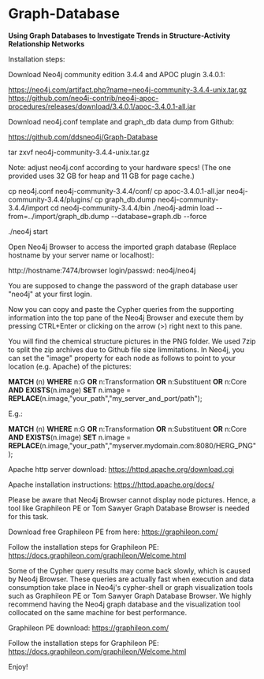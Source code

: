 
# Graph-Database
**Using Graph Databases to Investigate Trends in Structure-Activity Relationship Networks**


Installation steps:

Download Neo4j community edition 3.4.4 and APOC plugin 3.4.0.1:

https://neo4j.com/artifact.php?name=neo4j-community-3.4.4-unix.tar.gz
https://github.com/neo4j-contrib/neo4j-apoc-procedures/releases/download/3.4.0.1/apoc-3.4.0.1-all.jar

Download neo4j.conf template and graph_db data dump from Github:

https://github.com/ddsneo4j/Graph-Database



tar zxvf neo4j-community-3.4.4-unix.tar.gz

Note: adjust neo4j.conf according to your hardware specs!
(The one provided uses 32 GB for heap and 11 GB for page cache.)

cp neo4j.conf neo4j-community-3.4.4/conf/
cp apoc-3.4.0.1-all.jar neo4j-community-3.4.4/plugins/
cp graph_db.dump neo4j-community-3.4.4/import
cd neo4j-community-3.4.4/bin
./neo4j-admin load --from=../import/graph_db.dump --database=graph.db --force

./neo4j start

Open Neo4j Browser to access the imported graph database
(Replace hostname by your server name or localhost):

http://hostname:7474/browser 
login/passwd: neo4j/neo4j

You are supposed to change the password of the graph database user "neo4j" at your first login.

Now you can copy and paste the Cypher queries from the supporting information into the top pane of
the Neo4j Browser and execute them by pressing CTRL+Enter or clicking on the arrow (>) right next to this pane.

You will find the chemical structure pictures in the PNG folder. We used 7zip to split the zip archives due to Github file size limmitations.
In Neo4j, you can set the "image" property for each node as follows to point to your location (e.g. Apache) of the pictures:

**MATCH** (n) 
**WHERE** n:G **OR** n:Transformation **OR** n:Substituent **OR** n:Core **AND** **EXISTS**(n.image)
**SET** n.image = **REPLACE**(n.image,"your_path","my_server_and_port/path");

E.g.:

**MATCH** (n) 
**WHERE** n:G **OR** n:Transformation **OR** n:Substituent **OR** n:Core **AND** **EXISTS**(n.image)
**SET** n.image = **REPLACE**(n.image,"your_path","myserver.mydomain.com:8080/HERG_PNG");

Apache http server download: https://httpd.apache.org/download.cgi

Apache installation instructions: https://httpd.apache.org/docs/


Please be aware that Neo4j Browser cannot display node pictures. Hence, a tool like Graphileon PE or Tom Sawyer Graph 
Database Browser is needed for this task.

Download free Graphileon PE from here: https://graphileon.com/

Follow the installation steps for Graphileon PE: https://docs.graphileon.com/graphileon/Welcome.html

Some of the Cypher query results may come back slowly, which is caused by Neo4j Browser. These queries are actually
fast when execution and data consumption take place in Neo4j's cypher-shell or graph visualization tools such as Graphileon PE or 
Tom Sawyer Graph Database Browser. We highly recommend having the Neo4j graph database and the visualization tool collocated 
on the same machine for best performance.

Graphileon PE download: https://graphileon.com/

Follow the installation steps for Graphileon PE: https://docs.graphileon.com/graphileon/Welcome.html

Enjoy!


